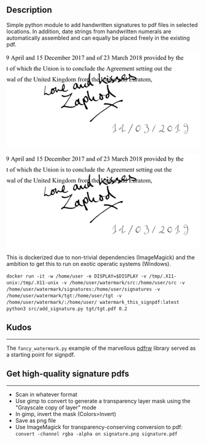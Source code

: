 ## Description

Simple python module to add handwritten signatures to pdf files in selected locations. In addition, date strings from handwritten numerals are automatically assembled and can equally be placed freely in the existing pdf.

![example1](doc/04.png)

<img src="doc/04.png" alt="example1" width="800" align="middle"/>

This is dockerized due to non-trivial dependencies (ImageMagick) and the ambition to get this to run on exotic operatic systems (Windows).

`docker run -it -w /home/user -e DISPLAY=$DISPLAY -v /tmp/.X11-unix:/tmp/.X11-unix -v /home/user/watermark/src:/home/user/src -v /home/user/watermark/signatures:/home/user/signatures -v /home/user/watermark/tgt:/home/user/tgt -v /home/user/watermark/:/home/user/ watermark_this_signpdf:latest python3 src/add_signature.py tgt/tgt.pdf 0.2`

## Kudos
__________
The `fancy_watermark.py` example of the marvellous [pdfrw](https://github.com/pmaupin/pdfrw) library served as a starting point for signpdf.


## Get high-quality signature pdfs
____________________________________

* Scan in whatever format
* Use gimp to convert to generate a transparency layer mask using the "Grayscale copy of layer" mode
* In gimp, invert the mask (Colors>Invert)
* Save as png file
* Use ImageMagick for transparency-conserving conversion to pdf: `convert -channel rgba -alpha on signature.png signature.pdf`
